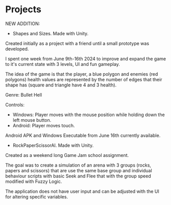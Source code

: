 # Projects
NEW ADDITION: 
- Shapes and Sizes. Made with Unity.

Created initially as a project with a friend until a small prototype was developed.

I spent one week from June 9th-16th 2024 to improve and expand the game to it's current state with 3 levels, UI and fun gameplay. 

The idea of the game is that the player, a blue polygon and enemies (red polygons) health values are represented by the number 
of edges that their shape has (square and triangle have 4 and 3 health).

Genre: Bullet Hell

Controls: 
 - Windows: Player moves with the mouse position while holding down the left mouse button.
 - Android: Player moves touch.

Android APK and Windows Executable from June 16th currently available.



- RockPaperScissorAI. Made with Unity.

Created as a weekend long Game Jam school assignment. 

The goal was to create a simulation of an arena with 3 groups (rocks, papers and scissors) that are use the same base group 
and individual behaviour scripts with basic Seek and Flee that with the group speed modified with Fuzzy Logic.

The application does not have user input and can be adjusted with the UI for altering specific variables.

